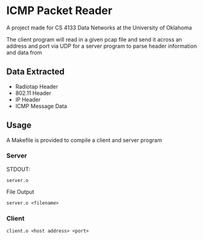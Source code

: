 # ICMP Packet Reader

A project made for CS 4133 Data Networks at the University of Oklahoma

The client program will read in a given pcap file and send it across an address and port via UDP for a server program to parse header information and data from

## Data Extracted

* Radiotap Header
* 802.11 Header
* IP Header
* ICMP Message Data

## Usage

A Makefile is provided to compile a client and server program

### Server

STDOUT:
```
server.o
```
File Output
```
server.o <filename>
```

### Client

```
client.o <host address> <port>
```